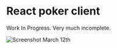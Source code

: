 # React poker client
Work In Progress. Very much incomplete.

![Screenshot March 12th](https://cloud.githubusercontent.com/assets/8494120/23832467/91ae21a0-072c-11e7-8c7a-6b6a203040dc.png)
